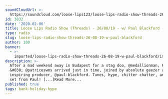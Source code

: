 ```yaml
---
soundCloudUrl: >-
  https://soundcloud.com/loose-lips123/loose-lips-radio-show-threads-260819-w-paul-blackford
id: 3832
date: '2020-02-06'
title: Loose Lips Radio Show (Threads) - 26/08/19 - w/ Paul Blackford - Loose Lips
type: radio
slug: loose-lips-radio-show-threads-26-08-19-w-paul-blackford
author: 100
banner:
  - >-
    imported/loose-lips-radio-show-threads-26-08-19-w-paul-blackford/image3832.jpeg
description: >-
  After a mad weekend away in Budapest for a stag doo, @medallionman, Roddy
  &#038; @patriceswms arrived just in time, joined by absolute geezer and
  inspiring producer, @paul-blackford. Tunes, hype, chitter chatter, and a live
  set from Paul! [...]Read More...
published: true
tags: bank-holiday-hype
---
```


